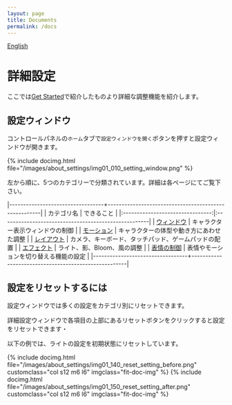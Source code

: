 ```yaml
---
layout: page
title: Documents
permalink: /docs
---
```


[English](./en/docs)

# 詳細設定

ここでは[Get Started](./get_started)で紹介したものより詳細な調整機能を紹介します。

## 設定ウィンドウ

コントロールパネルの`ホーム`タブで`設定ウィンドウを開く`ボタンを押すと設定ウィンドウが開きます。

{% include docimg.html file="/images/about_settings/img01_010_setting_window.png" %}

左から順に、5つのカテゴリーで分類されています。詳細は各ページにてご覧下さい。

|----------------------------------+------------------------------------------------------|
| カテゴリ名                       | できること                                           |
|:--------------------------------:|:-----------------------------------------------------|
| [ウィンドウ](./docs/window)      | キャラクター表示ウィンドウの制御                     |
| [モーション](./docs/motion)      | キャラクターの体型や動き方にあわせた調整             |
| [レイアウト](./docs/layout)      | カメラ、キーボード、タッチパッド、ゲームパッドの配置 |
| [エフェクト](./docs/effects)     | ライト、影、Bloom、風の調整                          |
| [表情の制御](./docs/expressions) | 表情やモーションを切り替える機能の設定               |
|----------------------------------+------------------------------------------------------|


## 設定をリセットするには

設定ウィンドウでは多くの設定をカテゴリ別にリセットできます。

詳細設定ウィンドウで各項目の上部にあるリセットボタンをクリックすると設定をリセットできます・

以下の例では、ライトの設定を初期状態にリセットしています。

<div class="row">
{% include docimg.html file="/images/about_settings/img01_140_reset_setting_before.png" customclass="col s12 m6 l6" imgclass="fit-doc-img" %}
{% include docimg.html file="/images/about_settings/img01_150_reset_setting_after.png" customclass="col s12 m6 l6" imgclass="fit-doc-img" %}
</div>
